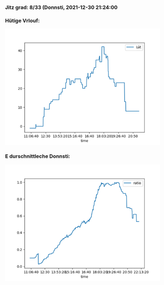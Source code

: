 ### Jitz grad: 8/33 (Donnsti, 2021-12-30 21:24:00

### Hütige Vrlouf:
![Graph](Today.png)

### E durschnittleche Donnsti:
![Graph](Donnsti.png)